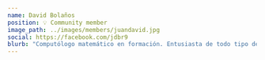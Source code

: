 ```yaml
---
name: David Bolaños
position: 💡 Community member
image_path: ../images/members/juandavid.jpg
social: https://facebook.com/jdbr9
blurb: "Computólogo matemático en formación. Entusiasta de todo tipo de ciencia. Maker de corazón y advocado del FOSSH. vim ftw!"
---
```

